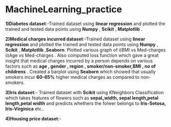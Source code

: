# MachineLearning_practice

**1)Diabetes dataset**:-Trained dataset using **linear regression** and plotted the trained and tested data points using **Numpy** , **Scikit** , **Matplotlib** .


**2)Medical charges incurred dataset**:-Trained dataset using **linear regression** and plotted the trained and tested data points using **Numpy** , **Scikit** , **Matplotlib** ,**Seaborn**. Plotted various graph of i)BMI vs Med-charges  ii)Age vs Med-charges . Also computed loss function which gave a great insight that medical charges incurred by a person depends on various factors such as **age , gender , region , smoker/non-smoker,BMI , no of childrens** . Created a barplot using **Seaborn** which showed that usually smokers incur **60-65%** higher medical charges as compared to non-smokers.

**3)Iris dataset**:- Trained dataset with **Scikit** using KNeighbors Classification which takes features of flowers such as **sepal_width, sepal length,petal length,petal width** and predicts whethers the folwer belongs to **Iris-Setosa, Iris-Virginica** etc..

**4)Housing price dataset**:-
